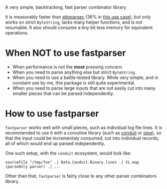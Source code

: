 A very simple, backtracking, fast parser combinator library.

It is measurably faster than [attoparsec](https://hackage.haskell.org/package/attoparsec) (36% in [this use case](https://hbtvl.banquise.net/posts/2015-12-14-fastParsing03.html)), but only works on strict `ByteString`, lacks many helper functions, and is not resumable.
It also should consume a tiny bit less memory for equivalent operations.

# When NOT to use fastparser

 * When performance is not the **most** pressing concern.
 * When you need to parse anything else but strict `ByteString`.
 * When you need to use a battle-tested library. While very simple, and in constant use by me, this package is still quite experimental.
 * When you need to parse large inputs that are not easily cut into many smaller pieces that can be parsed independently.

# How to use fastparser

`fastparser` works well with small pieces, such as individual log file lines. It is recommended to use it with a coroutine library (such as [conduit](http://hackage.haskell.org/package/conduit) or [pipe](http://hackage.haskell.org/package/pipes)), so that the input could be incrementaly consumed, cut into individual records, all of which would end up parsed independently.

One such setup, with the `conduit` ecosystem, would look like:

    sourceFile "/tmp/foo" .| Data.Conduit.Binary.lines .| CL.map (parseOnly parser) .| ...

Other than that, `fastparser` is fairly close to any other parser combinators library.
